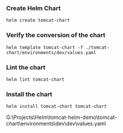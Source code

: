 ### Create Helm Chart

```
helm create tomcat-chart
```

### Verify the conversion of the chart

```
helm template tomcat-chart -f ./tomcat-chart/environments/dev/values.yaml
```

### Lint the chart

```
helm lint tomcat-chart
```

### Install the chart

```
helm install tomcat-chart tomcat-chart
```
G:\Projects\Helm\tomcat-helm-demo\tomcat-chart\environments\dev\dev\values.yaml